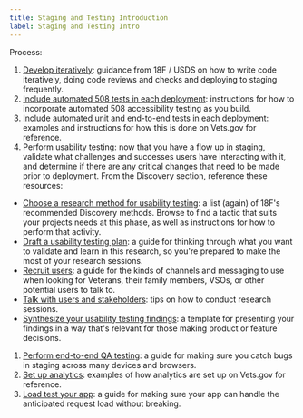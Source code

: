 ```yaml
---
title: Staging and Testing Introduction
label: Staging and Testing Intro
---
```


Process:
1. [Develop iteratively](./): guidance from 18F / USDS on how to write code iteratively, doing code reviews and checks and deploying to staging frequently.
1. [Include automated 508 tests in each deployment](./automated-testing): instructions for how to incorporate automated 508 accessibility testing as you build.
1. [Include automated unit and end-to-end tests in each deployment](../vets-developer-docs/vets-website/unit-tests): examples and instructions for how this is done on Vets.gov for reference.
1. Perform usability testing: now that you have a flow up in staging, validate what challenges and successes users have interacting with it, and determine if there are any critical changes that need to be made prior to deployment. From the Discovery section, reference these resources:
  - <a href='https://methods.18f.gov/discover/' target="blank">Choose a research method for usability testing</a>: a list (again) of 18F's recommended Discovery methods. Browse to find a tactic that suits your projects needs at this phase, as well as instructions for how to perform that activity.
  - [Draft a usability testing plan](./draft-research-plan): a guide for thinking through what you want to validate and learn in this research, so you're prepared to make the most of your research sessions.
  - [Recruit users](./recruit-users): a guide for the kinds of channels and messaging to use when looking for Veterans, their family members, VSOs, or other potential users to talk to.
  - [Talk with users and stakeholders](./talk-with-users-and-stakeholders): tips on how to conduct research sessions.
  - [Synthesize your usability testing findings](./synthesize-your-findings): a template for presenting your findings in a way that's relevant for those making product or feature decisions.
1. [Perform end-to-end QA testing](./qa): a guide for making sure you catch bugs in staging across many devices and browsers.
1. [Set up analytics](../vets-developer-docs/google-analytics): examples of how analytics are set up on Vets.gov for reference.
1. [Load test your app](./): a guide for making sure your app can handle the anticipated request load without breaking.
